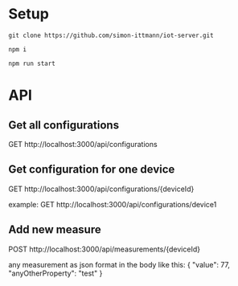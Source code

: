# Setup

``git clone https://github.com/simon-ittmann/iot-server.git``

``npm i``

``npm run start``

# API

## Get all configurations

GET http://localhost:3000/api/configurations

## Get configuration for one device

GET http://localhost:3000/api/configurations/{deviceId}

example: GET http://localhost:3000/api/configurations/device1

## Add new measure

POST http://localhost:3000/api/measurements/{deviceId}

any measurement as json format in the body like this:
{
    "value": 77,
    "anyOtherProperty": "test"
}